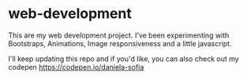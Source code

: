# web-development
This are my web development project.
I've been experimenting with Bootstraps, Animations, Image responsiveness
and a little javascript.

I'll keep updating this repo and if you'd like, you can also check out my codepen
https://codepen.io/daniela-sofia
